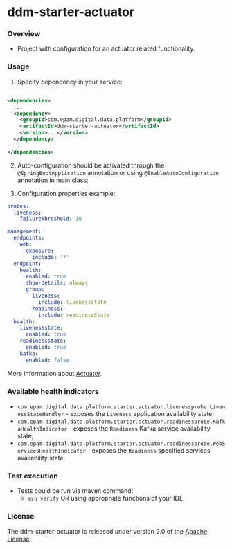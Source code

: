 # ddm-starter-actuator

### Overview

* Project with configuration for an actuator related functionality.

### Usage

1. Specify dependency in your service:

```xml

<dependencies>
  ...
  <dependency>
    <groupId>com.epam.digital.data.platform</groupId>
    <artifactId>ddm-starter-actuator</artifactId>
    <version>...</version>
  </dependency>
  ...
</dependencies>
```

2. Auto-configuration should be activated through the `@SpringBootApplication` annotation or
   using `@EnableAutoConfiguration` annotation in main class;

3. Configuration properties example:

```yaml
probes:
  liveness:
    failureThreshold: 10

management:
  endpoints:
    web:
      exposure:
        include: '*'
  endpoint:
    health:
      enabled: true
      show-details: always
      group:
        liveness:
          include: livenessState
        readiness:
          include: readinessState
  health:
    livenessstate:
      enabled: true
    readinessstate:
      enabled: true
    kafka:
      enabled: false
```

More information
about [Actuator](https://docs.spring.io/spring-boot/docs/current/reference/html/actuator.html).

### Available health indicators

* `com.epam.digital.data.platform.starter.actuator.livenessprobe.LivenessStateHandler` - exposes
  the `Liveness` application availability state;
* `com.epam.digital.data.platform.starter.actuator.readinessprobe.KafkaHealthIndicator` - exposes
  the `Readiness` Kafka service availability state;
* `com.epam.digital.data.platform.starter.actuator.readinessprobe.WebServicesHealthIndicator` -
  exposes the `Readiness` specified services availability state.

### Test execution

* Tests could be run via maven command:
    * `mvn verify` OR using appropriate functions of your IDE.

### License

The ddm-starter-actuator is released under version 2.0 of
the [Apache License](https://www.apache.org/licenses/LICENSE-2.0).